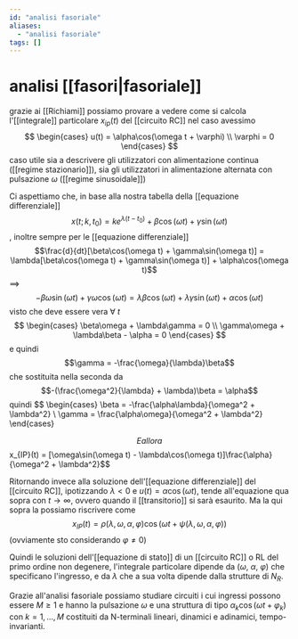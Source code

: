 ```yaml
---
id: "analisi fasoriale"
aliases:
  - "analisi fasoriale"
tags: []
---
```


# analisi [[fasori|fasoriale]]
grazie ai [[Richiami]] possiamo provare a vedere come si calcola l'[[integrale]] particolare  $x_{ip}(t)$ del [[circuito RC]] nel caso avessimo
$$
	\begin{cases}
	u(t) = \alpha\cos(\omega t + \varphi) \\
	\varphi = 0
	\end{cases}
$$
caso utile sia a descrivere gli utilizzatori con alimentazione continua ([[regime stazionario]]), sia gli utilizzatori in alimentazione alternata con pulsazione $\omega$ ([[regime sinusoidale]])

Ci aspettiamo che, in base alla nostra tabella della [[equazione differenziale]] $$x(t; k, t_0) = ke^{\lambda(t-t_0)}+ \beta\cos(\omega t ) + \gamma\sin(\omega t)$$, inoltre sempre per le [[equazione differenziale]]
$$\frac{d}{dt}[\beta\cos(\omega t) + \gamma\sin(\omega t)] = \lambda[\beta\cos(\omega t) + \gamma\sin(\omega t)] + \alpha\cos(\omega t)$$
==>$$-\beta\omega\sin(\omega t) + \gamma\omega\cos(\omega t) = \lambda\beta\cos(\omega t) + \lambda\gamma\sin(\omega t) + \alpha\cos(\omega t)$$
visto che deve essere vera $\forall \ t$
$$
	\begin{cases}
		\beta\omega + \lambda\gamma = 0 \\
		\gamma\omega + \lambda\beta - \alpha = 0
	\end{cases}
$$
e quindi
$$\gamma = -\frac{\omega}{\lambda}\beta$$
che sostituita nella seconda da
$$-(\frac{\omega^2}{\lambda} + \lambda)\beta = \alpha$$
quindi
$$
	\begin{cases}
		\beta = -\frac{\alpha\lambda}{\omega^2 + \lambda^2} \\
		\gamma = \frac{\alpha\omega}{\omega^2 + \lambda^2}
	\end{cases}

$$
E allora
$$x_{IP}(t) = [\omega\sin(\omega t) - \lambda\cos(\omega t)]\frac{\alpha}{\omega^2 + \lambda^2}$$

Ritornando invece alla soluzione dell'[[equazione differenziale]] del [[circuito RC]], ipotizzando $\lambda < 0$ e $u(t) = \alpha\cos(\omega t)$, tende all'equazione qua sopra con $t \to \infty$, ovvero quando il [[transitorio]] si sarà esaurito.
Ma la qui sopra la possiamo riscrivere come
$$x_{IP}(t) = \rho(\lambda,\omega,\alpha,\varphi)\cos(\omega t + \psi(\lambda,\omega,\alpha,\varphi))$$
(ovviamente sto considerando $\varphi \ne 0$)

Quindi le soluzioni dell'[[equazione di stato]] di un [[circuito RC]] o RL del primo ordine non degenere, l'integrale particolare dipende da $(\omega,\ \alpha,\ \varphi)$ che specificano l'ingresso, e da $\lambda$ che a sua volta dipende dalla strutture di $N_R$.

Grazie all'analisi fasoriale possiamo studiare circuiti i cui ingressi possono essere $M\geq 1$ e hanno la pulsazione $\omega$ e una struttura di tipo $\alpha_k\cos(\omega t + \varphi_k)$ con $k = 1,...,M$ costituiti da N-terminali lineari, dinamici e adinamici, tempo-invarianti.
